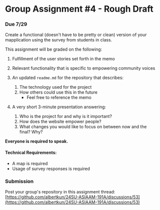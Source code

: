 # Group Assignment #4 - Rough Draft

### Due 7/29

Create a functional (doesn't have to be pretty or clean) version of your mapplication using the survey from students in class. 

This assignment will be graded on the following:

1. Fulfillment of the user stories set forth in the memo

2. Relevant functionality that is specific to empowering community voices

3. An updated `readme.md` for the repository that describes:
   1.  The technology used for the project
   2. How others could use this in the future
      - Feel free to reference the memo

4. A very short 3-minute presentation answering:
   1. Who is the project for and why is it important?
   2. How does the website empower people?
   3. What changes you would like to focus on between now and the final? Why?
   
**Everyone is required to speak.**

#### Technical Requirements:
   - A map is required
   - Usage of survey responses is required

### Submission
Post your group's repository in this assignment thread:
[https://github.com/albertkun/24SU-ASIAAM-191A/discussions/53](https://github.com/albertkun/24SU-ASIAAM-191A/discussions/53)